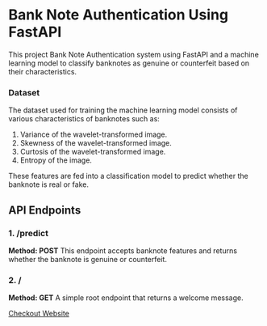 # Bank Note Authentication Using FastAPI

This project Bank Note Authentication system using FastAPI and a machine learning model to classify banknotes as genuine or counterfeit based on their characteristics.

### Dataset
The dataset used for training the machine learning model consists of various characteristics of banknotes such as:

1. Variance of the wavelet-transformed image.
2. Skewness of the wavelet-transformed image.
3. Curtosis of the wavelet-transformed image.
4. Entropy of the image.

These features are fed into a classification model to predict whether the banknote is real or fake.

## API Endpoints
### 1. /predict
**Method: POST**
  This endpoint accepts banknote features and returns whether the banknote is genuine or counterfeit.

### 2. /
**Method: GET**
  A simple root endpoint that returns a welcome message.



[Checkout Website](https://fastapi-niedaqrjy-het-shahs-projects-42ee3146.vercel.app)
